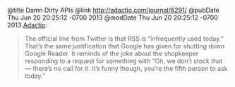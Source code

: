 @title Damn Dirty APIs
@link http://adactio.com/journal/6291/
@pubDate Thu Jun 20 20:25:12 -0700 2013
@modDate Thu Jun 20 20:25:12 -0700 2013
<a href="http://adactio.com/journal/6291/">Adactio</a>:

>The official line from Twitter is that RSS is “infrequently used today.” That’s the same justification that Google has given for shutting down Google Reader. It reminds of the joke about the shopkeeper responding to a request for something with “Oh, we don’t stock that — there’s no call for it. It’s funny though, you’re the fifth person to ask today.”
